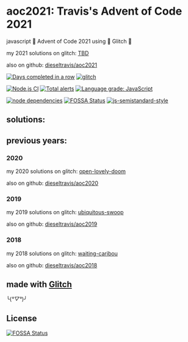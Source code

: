 # aoc2021: Travis's Advent of Code 2021

javascript 🎄 Advent of Code 2021 using 🎏 Glitch 🎏

my 2021 solutions on glitch: [TBD](https://TBD.glitch.me/)

also on github: [dieseltravis/aoc2021](https://github.com/dieseltravis/aoc2021)

[![Days completed in a row](https://img.shields.io/badge/⭐%20days%20in%20a%20row-0-blueviolet)](https://adventofcode.com/2021/) [![glitch](https://shields.io/badge/glitch-%F0%9F%91%8D%F0%9F%8E%8F-blue?logo=glitch&logoColor=violet)](https://glitch.com/)

[![Node.js CI](https://github.com/dieseltravis/aoc2021/actions/workflows/node.js.yml/badge.svg)](https://github.com/dieseltravis/aoc2021/actions/workflows/node.js.yml) [![Total alerts](https://img.shields.io/lgtm/alerts/g/dieseltravis/aoc2021.svg?logo=lgtm&logoWidth=18)](https://lgtm.com/projects/g/dieseltravis/aoc2021/alerts/) [![Language grade: JavaScript](https://img.shields.io/lgtm/grade/javascript/g/dieseltravis/aoc2021.svg?logo=lgtm&logoWidth=18)](https://lgtm.com/projects/g/dieseltravis/aoc2021/context:javascript)

[![node dependencies](https://david-dm.org/dieseltravis/aoc2021.svg)](https://david-dm.org/dieseltravis/aoc2021) [![FOSSA Status](https://app.fossa.com/api/projects/git%2Bgithub.com%2Fdieseltravis%2Faoc2021.svg?type=shield)](https://app.fossa.com/projects/git%2Bgithub.com%2Fdieseltravis%2Faoc2021?ref=badge_shield) [![js-semistandard-style](https://img.shields.io/badge/code%20style-semistandard-brightgreen.svg?logo=javascript)](https://github.com/standard/semistandard)

## solutions:

<!-- 
1. [day one](https://TBD.glitch.me/day/01)
2. [day two](https://TBD.glitch.me/day/02)
3. [day three](https://TBD.glitch.me/day/03)
4. [day four](https://TBD.glitch.me/day/04)
5. [day five](https://TBD.glitch.me/day/05)
6. [day six](https://TBD.glitch.me/day/06)
7. [day seven](https://TBD.glitch.me/day/07)
8. [day eight](https://TBD.glitch.me/day/08)
9. [day nine](https://TBD.glitch.me/day/09)
10. [day ten](https://TBD.glitch.me/day/10)
11. [day eleven](https://TBD.glitch.me/day/11)
12. [day twelve](https://TBD.glitch.me/day/12)
13. [day thirteen](https://TBD.glitch.me/day/13)
14. [day fourteen](https://TBD.glitch.me/day/14)
15. [day fifteen](https://TBD.glitch.me/day/15)
16. [day sixteen](https://TBD.glitch.me/day/16)
17. [day seventeen](https://TBD.glitch.me/day/17)
18. [day eighteen](https://TBD.glitch.me/day/18)
19. [day nineteen](https://TBD.glitch.me/day/19)
20. [day twenty](https://TBD.glitch.me/day/20)
21. [day twentyone](https://TBD.glitch.me/day/21)
22. [day twentytwo](https://TBD.glitch.me/day/22)
23. [day twentythree](https://TBD.glitch.me/day/23)
24. [day twentyfour](https://TBD.glitch.me/day/24)
25. [day twentyfive](https://TBD.glitch.me/day/25)
-->

## previous years:

### 2020

my 2020 solutions on glitch: [open-lovely-doom](https://open-lovely-doom.glitch.me/)

also on github: [dieseltravis/aoc2020](https://github.com/dieseltravis/aoc2020)

### 2019

my 2019 solutions on glitch: [ubiquitous-swoop](https://ubiquitous-swoop.glitch.me/)

also on github: [dieseltravis/aoc2019](https://github.com/dieseltravis/aoc2019)

### 2018

my 2018 solutions on glitch: [waiting-caribou](https://waiting-caribou.glitch.me/)

also on github: [dieseltravis/aoc2018](https://github.com/dieseltravis/aoc2018)

## made with [Glitch](https://glitch.com/)

╰(*°▽°*)╯

## License
[![FOSSA Status](https://app.fossa.com/api/projects/git%2Bgithub.com%2Fdieseltravis%2Faoc2021.svg?type=large)](https://app.fossa.com/projects/git%2Bgithub.com%2Fdieseltravis%2Faoc2021?ref=badge_large)
